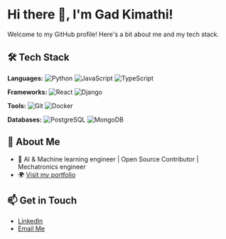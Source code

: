 # Hi there 👋, I'm Gad Kimathi!

Welcome to my GitHub profile! Here's a bit about me and my tech stack.

## 🛠️ Tech Stack
**Languages:**
![Python](https://img.shields.io/badge/-Python-3776AB?logo=python&logoColor=white&style=flat)
![JavaScript](https://img.shields.io/badge/-JavaScript-F7DF1E?logo=javascript&logoColor=black&style=flat)
![TypeScript](https://img.shields.io/badge/-TypeScript-3178C6?logo=typescript&logoColor=white&style=flat)

**Frameworks:**
![React](https://img.shields.io/badge/-React-61DAFB?logo=react&logoColor=black&style=flat)
![Django](https://img.shields.io/badge/-Django-092E20?logo=django&logoColor=white&style=flat)

**Tools:**
![Git](https://img.shields.io/badge/-Git-F05032?logo=git&logoColor=white&style=flat)
![Docker](https://img.shields.io/badge/-Docker-2496ED?logo=docker&logoColor=white&style=flat)

**Databases:**
![PostgreSQL](https://img.shields.io/badge/-PostgreSQL-336791?logo=postgresql&logoColor=white&style=flat)
![MongoDB](https://img.shields.io/badge/-MongoDB-47A248?logo=mongodb&logoColor=white&style=flat)

## 🌱 About Me
- 💼 AI & Machine learning engineer | Open Source Contributor | Mechatronics engineer
- 🌍 [Visit my portfolio](https://gadkimathi.github.io)

## 📫 Get in Touch
- [LinkedIn](https://linkedin.com/in/gadkimathi)
- [Email Me](murithigad@gmail.com)

